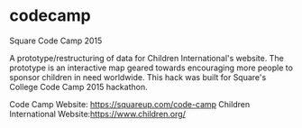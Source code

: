 # codecamp
Square Code Camp 2015

A prototype/restructuring of data for Children International's website. The prototype is an interactive map geared towards encouraging more people to sponsor children in need worldwide. This hack was built for Square's College Code Camp 2015 hackathon. 

Code Camp Website: https://squareup.com/code-camp
Children International Website:https://www.children.org/
